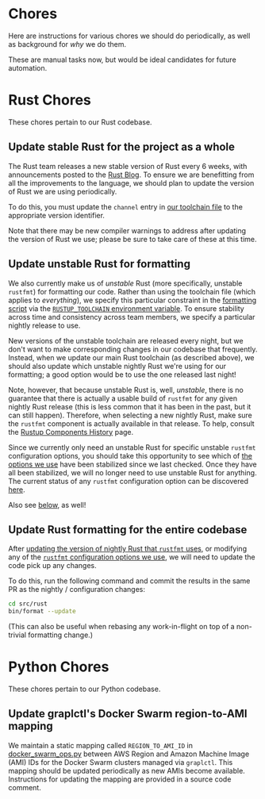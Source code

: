 Chores
======

Here are instructions for various chores we should do periodically, as well as
background for _why_ we do them.

These are manual tasks now, but would be ideal candidates for future automation.

# Rust Chores

These chores pertain to our Rust codebase.

## Update stable Rust for the project as a whole
The Rust team releases a new stable version of Rust every 6 weeks, with
announcements posted to the [Rust Blog][blog]. To ensure we are benefitting from
all the improvements to the language, we should plan to update the version of
Rust we are using periodically.

To do this, you must update the `channel` entry in [our toolchain
file](./src/rust/rust-toolchain) to the appropriate version identifier.

Note that there may be new compiler warnings to address after updating the
version of Rust we use; please be sure to take care of these at this time.

## Update unstable Rust for formatting
We also currently make us of _unstable_ Rust (more specifically, unstable
`rustfmt`) for formatting our code. Rather than using the toolchain file (which
applies to _everything_), we specify this particular constraint in the
[formatting script](./src/rust/bin/format) via the [`RUSTUP_TOOLCHAIN`
environment variable][env]. To ensure stability across time and consistency
across team members, we specify a particular nightly release to use.

New versions of the unstable toolchain are released every night, but we don't
want to make corresponding changes in our codebase that frequently. Instead,
when we update our main Rust toolchain (as described above), we should also
update which unstable nightly Rust we're using for our formatting; a good option
would be to use the one released last night!

Note, however, that because unstable Rust is, well, _unstable_, there is no
guarantee that there is actually a usable build of `rustfmt` for any given
nightly Rust release (this is less common that it has been in the past, but it
can still happen). Therefore, when selecting a new nightly Rust, make sure the
`rustfmt` component is actually available in that release. To help, consult the
[Rustup Components History][history] page.

Since we currently only need an unstable Rust for specific unstable `rustfmt`
configuration options, you should take this opportunity to see which of [the
options we use][rustfmt_toml] have been stabilized since we last
checked. Once they have all been stabilized, we will no longer need to use
unstable Rust for anything. The current status of any `rustfmt` configuration
option can be discovered [here][options].

Also see [below](#update-rust-formatting-for-the-entire-codebase), as well!

## Update Rust formatting for the entire codebase
After [updating the version of nightly Rust that `rustfmt`
uses](#update-unstable-rust-for-formatting), or modifying any of the [`rustfmt`
configuration options we use][rustfmt_toml], we will need to update the code
pick up any changes.

To do this, run the following command and commit the results in the same PR as
the nightly / configuration changes:

```sh
cd src/rust
bin/format --update
```
(This can also be useful when rebasing any work-in-flight on top of a
non-trivial formatting change.)

[blog]: https://blog.rust-lang.org/
[env]: https://rust-lang.github.io/rustup/environment-variables.html
[history]: https://rust-lang.github.io/rustup-components-history/x86_64-unknown-linux-gnu.html
[options]: https://rust-lang.github.io/rustfmt/
[rustfmt_toml]: .rustfmt.toml

# Python Chores

These chores pertain to our Python codebase.

## Update graplctl's Docker Swarm region-to-AMI mapping

We maintain a static mapping called `REGION_TO_AMI_ID` in
[docker_swarm_ops.py](./src/python/graplctl/grapctl/docker_swarm_ops.py)
between AWS Region and Amazon Machine Image (AMI) IDs for the Docker
Swarm clusters managed via `graplctl`. This mapping should be updated
periodically as new AMIs become available. Instructions for updating
the mapping are provided in a source code comment.
